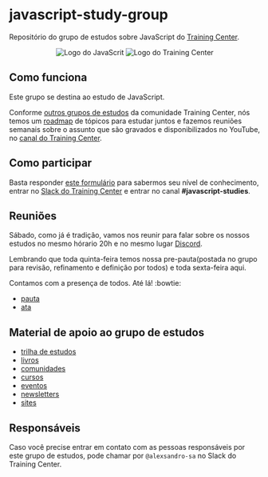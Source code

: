 # javascript-study-group

Repositório do grupo de estudos sobre JavaScript do [Training Center](https://training-center.github.io).

<p align="center">
  <img src="assets/javascript-center-logo.png" alt="Logo do JavaScrit">
  <img src="assets/training-center-logo.svg" alt="Logo do Training Center">
</p>

## Como funciona

Este grupo se destina ao estudo de JavaScript.

Conforme [outros grupos de estudos](https://github.com/training-center/study-groups) da comunidade Training Center, nós temos um [roadmap](material/roadmap.md) de tópicos para estudar juntos e fazemos reuniões semanais sobre o assunto que são gravados e disponibilizados no YouTube, no [canal do Training Center](https://www.youtube.com/c/TrainingCenterChannel).

## Como participar

Basta responder [este formulário](https://goo.gl/forms/GupIUL2G3gTaB9iw2) para sabermos seu nível de conhecimento, entrar no [Slack do Training Center](https://github.com/training-center/slack) e entrar no canal **#javascript-studies**.

## Reuniões

Sábado, como já é tradição, vamos nos reunir para falar sobre os nossos estudos no mesmo hórario 20h e no mesmo lugar [Discord](https://discordapp.com).

Lembrando que toda quinta-feira temos nossa pre-pauta(postada no grupo para revisão, refinamento e definição por todos) e toda sexta-feira aqui.

Contamos com a presença de todos. Até lá! :bowtie:

- [pauta](/material/agenda)
- [ata](material/minutes)

## Material de apoio ao grupo de estudos

- [trilha de estudos](material/roadmap.md)
- [livros](material/dir/books.md)
- [comunidades](material/dir/communities.md)
- [cursos](material/dir/courses.md)
- [eventos](material/dir/events.md)
- [newsletters](material/dir/newsletters.md)
- [sites](material/dir/sites.md)

## Responsáveis

Caso você precise entrar em contato com as pessoas responsáveis por este grupo de estudos, pode chamar por `@alexsandro-sa` no Slack do Training Center.
